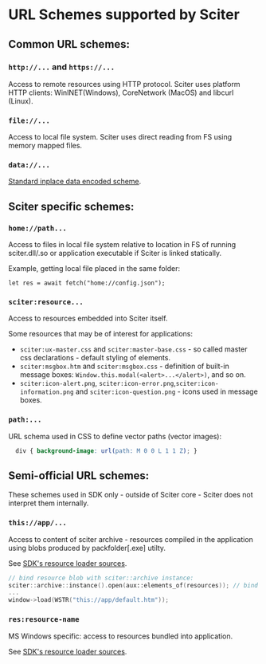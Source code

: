 # URL Schemes supported by Sciter

## Common URL schemes:

### `http://...` and `https://...`

Access to remote resources using HTTP protocol. Sciter uses platform HTTP clients: WinINET(Windows), CoreNetwork (MacOS) and libcurl (Linux).  

### `file://...`

Access to local file system. Sciter uses direct reading from FS using memory mapped files.  

### `data://...`

[Standard inplace data encoded scheme](https://developer.mozilla.org/en-US/docs/Web/HTTP/Basics_of_HTTP/Data_URIs). 

## Sciter specific schemes:

### `home://path...`

Access to files in local file system relative to location in FS of running sciter.dll/.so or application executable if Sciter is linked statically.

Example, getting local file placed in the same folder:
```JS
let res = await fetch("home://config.json");
```

### `sciter:resource...`

Access to resources embedded into Sciter itself. 

Some resources that may be of interest for applications:

* `sciter:ux-master.css` and `sciter:master-base.css`  - so called master css declarations - default styling of elements.
* `sciter:msgbox.htm` and `sciter:msgbox.css`  - definition of built-in message boxes: `Window.this.modal(<alert>...</alert>)`, and so on.
* `sciter:icon-alert.png`, `sciter:icon-error.png`,`sciter:icon-information.png` and `sciter:icon-question.png` - icons used in message boxes.

### `path:...`

URL schema used in CSS to define vector paths (vector images):

```CSS
  div { background-image: url(path: M 0 0 L 1 1 Z); }
```

## Semi-official URL schemes:

 These schemes used in SDK only - outside of Sciter core - Sciter does not interpret them internally.

### `this://app/...`

Access to content of sciter archive - resources compiled in the application using blobs produced by packfolder[.exe] utilty.

See [SDK's resource loader sources](https://github.com/c-smile/sciter-js-sdk/blob/main/include/sciter-x-host-callback.h#L149).

```C++
// bind resource blob with sciter::archive instance:
sciter::archive::instance().open(aux::elements_of(resources)); // bind resources[] (defined in "resources.cpp") with the archive
...
window->load(WSTR("this://app/default.htm"));
```

### `res:resource-name`

MS Windows specific: access to resources bundled into application. 

See [SDK's resource loader sources](https://github.com/c-smile/sciter-js-sdk/blob/main/include/sciter-x-host-callback.h#L134).